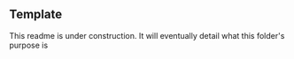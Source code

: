 ## Template

This readme is under construction. It will eventually detail what this folder's purpose is
